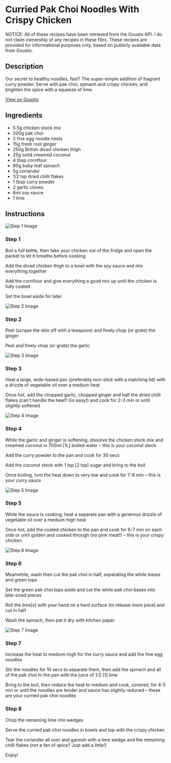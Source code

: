 #  Curried Pak Choi Noodles With Crispy Chicken

NOTICE: All of these recipes have been retrieved from the Gousto API. I do not claim ownership of any recipes in these files. These recipes are provided for informational purposes only, based on publicly available data from Gousto.

## Description

Our secret to healthy noodles, fast? The super-simple addition of fragrant curry powder. Serve with pak choi, spinach and crispy chicken, and brighten the spice with a squeeze of lime. 

[View on Gousto](https://www.gousto.co.uk/recipes/cookbook/curried-pak-choi-noodles-with-crispy-chicken)

## Ingredients

- 5.5g chicken stock mix
- 200g pak choi
- 2 fine egg noodle nests
- 15g fresh root ginger
- 250g British diced chicken thigh
- 25g solid creamed coconut
- 4 tbsp cornflour
- 80g baby leaf spinach
- 5g coriander
- 1/2 tsp dried chilli flakes
- 1 tbsp curry powder
- 2 garlic cloves
- 8ml soy sauce
- 1 lime

## Instructions

![Step 1 Image](https://production-media.gousto.co.uk/cms/recipe-step-image/Step-1-1638273041937-x200.jpg)

### Step 1

Boil a full kettle, then take your chicken out of the fridge and open the packet to let it breathe before cooking

Add the diced chicken thigh to a bowl with the soy sauce and mix everything together

Add the cornflour and give everything a good mix up until the chicken is fully coated

Set the bowl aside for later

![Step 2 Image](https://production-media.gousto.co.uk/cms/recipe-step-image/Step-2-1638273060480-x200.jpg)

### Step 2

Peel (scrape the skin off with a teaspoon) and finely chop (or grate) the ginger

Peel and finely chop (or grate) the garlic

![Step 3 Image](https://production-media.gousto.co.uk/cms/recipe-step-image/Step-3-1638273073491-x200.jpg)

### Step 3

Heat a large, wide-based pan (preferably non-stick with a matching lid) with a drizzle of vegetable oil over a medium heat

Once hot, add the chopped garlic, chopped ginger and half the dried chilli flakes (can't handle the heat? Go easy!) and cook for 2-3 min or until slightly softened

![Step 4 Image](https://production-media.gousto.co.uk/cms/recipe-step-image/Step-4-1638273095468-x200.jpg)

### Step 4

While the garlic and ginger is softening, dissolve the chicken stock mix and creamed coconut in 700ml <span class="text-danger">[1L]</span> boiled water – this is your coconut stock

Add the curry powder to the pan and cook for 30 secs

Add the coconut stock with 1 tsp <span class="text-danger">[2 tsp]</span> sugar and bring to the boil

Once boiling, turn the heat down to very low and cook for 7-8 min – this is your curry sauce

![Step 5 Image](https://production-media.gousto.co.uk/cms/recipe-step-image/Step-5-1638273112609-x200.jpg)

### Step 5

While the sauce is cooking, heat a separate pan with a generous drizzle of vegetable oil over a medium-high heat

Once hot, add the coated chicken to the pan and cook for 6-7 min on each side or until golden and cooked through (no pink meat!) – this is your crispy chicken

![Step 6 Image](https://production-media.gousto.co.uk/cms/recipe-step-image/Step-6-1638273202876-x200.jpg)

### Step 6

Meanwhile, wash then cut the pak choi in half, separating the white bases and green tops

Set the green pak choi tops aside and cut the white pak choi bases into bite-sized pieces

Roll the lime<span class="text-danger">[s]</span> with your hand on a hard surface (to release more juice) and cut in half

Wash the spinach, then pat it dry with kitchen paper

![Step 7 Image](https://production-media.gousto.co.uk/cms/recipe-step-image/Step-7-1638273212708-x200.jpg)

### Step 7

Increase the heat to medium-high for the curry sauce and add the fine egg noodles

Stir the noodles for 10 secs to separate them, then add the spinach and all of the pak choi to the pan with the juice of 1/2 <span class="text-danger">[1] </span>lime

Bring to the boil, then reduce the heat to medium and cook, covered, for 4-5 min or until the noodles are tender and sauce has slightly reduced – these are your curried pak choi noodles

### Step 8

Chop the remaining lime into wedges

Serve the curried pak choi noodles in bowls and top with the crispy chicken

Tear the coriander all over and garnish with a lime wedge and the remaining chilli flakes (not a fan of spice? Just add a little!)

Enjoy!


